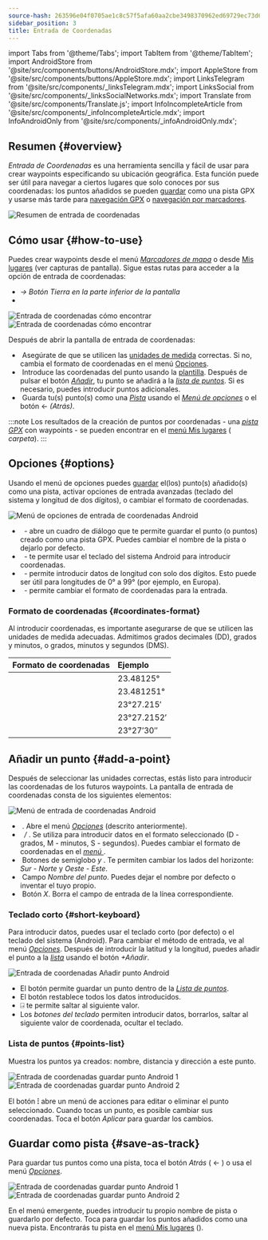 ```yaml
---
source-hash: 263596e04f0705ae1c8c57f5afa60aa2cbe3498370962ed69729ec73d60d14f6
sidebar_position: 3
title: Entrada de Coordenadas
---
```

import Tabs from '@theme/Tabs';
import TabItem from '@theme/TabItem';
import AndroidStore from '@site/src/components/buttons/AndroidStore.mdx';
import AppleStore from '@site/src/components/buttons/AppleStore.mdx';
import LinksTelegram from '@site/src/components/_linksTelegram.mdx';
import LinksSocial from '@site/src/components/_linksSocialNetworks.mdx';
import Translate from '@site/src/components/Translate.js';
import InfoIncompleteArticle from '@site/src/components/_infoIncompleteArticle.mdx';
import InfoAndroidOnly from '@site/src/components/_infoAndroidOnly.mdx';



<InfoAndroidOnly />

## Resumen {#overview}

*Entrada de Coordenadas* es una herramienta sencilla y fácil de usar para crear waypoints especificando su ubicación geográfica. Esta función puede ser útil para navegar a ciertos lugares que solo conoces por sus coordenadas: los puntos añadidos se pueden [guardar](#save-as-track) como una pista GPX y usarse más tarde para [navegación GPX](../navigation/setup/gpx-navigation.md) o [navegación por marcadores](../navigation/setup/markers-navigation.md#add-gpx).

![Resumen de entrada de coordenadas](@site/static/img/plan-route/coordinates_input/coordinates_input_overview.png)

## Cómo usar {#how-to-use}

Puedes crear waypoints desde el menú *[Marcadores de mapa](../personal/markers.md#actions)* o desde [Mis lugares](../personal/myplaces.md) (ver capturas de pantalla). Sigue estas rutas para acceder a la opción de entrada de coordenadas:
- *<Translate android="true" ids="shared_string_menu,shared_string_my_places,shared_string_gpx_tracks"/> → Botón Tierra en la parte inferior de la pantalla*
- *<Translate android="true" ids="shared_string_menu,map_markers_item,shared_string_more_without_dots,coordinate_input"/>*

![Entrada de coordenadas cómo encontrar](@site/static/img/plan-route/coordinates_input/coordinates_input_how_to_find_1.png) ![Entrada de coordenadas cómo encontrar](@site/static/img/plan-route/coordinates_input/coordinates_input_how_to_find_2.png)

Después de abrir la pantalla de entrada de coordenadas:

- &nbsp;Asegúrate de que se utilicen las [unidades de medida](#coordinates-format) correctas. Si no, cambia el formato de coordenadas en el menú [Opciones](#options).
- &nbsp;Introduce las coordenadas del punto usando la [plantilla](#add-a-point). Después de pulsar el botón *[Añadir](#add-a-point)*, tu punto se añadirá a la *[lista de puntos](#points-list)*. Si es necesario, puedes introducir puntos adicionales.
- &nbsp;Guarda tu(s) punto(s) como una *[Pista](../personal/tracks/manage-tracks.md)* usando el *[Menú de opciones](#options)* o el botón &#8592; *(Atrás)*.

:::note
Los resultados de la creación de puntos por coordenadas - una *[pista GPX](../personal/tracks/manage-tracks.md)* con waypoints - se pueden encontrar en el [menú Mis lugares](../personal/myplaces.md) (*<Translate android="true" ids="shared_string_menu,shared_string_my_places,shared_string_gpx_tracks,map_markers_item"/> carpeta*).
:::

## Opciones {#options}

Usando el menú de opciones puedes [guardar](#save-as-track) el(los) punto(s) añadido(s) como una pista, activar opciones de entrada avanzadas (teclado del sistema y longitud de dos dígitos), o cambiar el formato de coordenadas.

![Menú de opciones de entrada de coordenadas Android](@site/static/img/plan-route/coordinates_input/coordinates_input_options.png)

- &nbsp;*<Translate android="true" ids="coord_input_save_as_track"/>* - abre un cuadro de diálogo que te permite guardar el punto (o puntos) creado como una pista GPX. Puedes cambiar el nombre de la pista o dejarlo por defecto.
- &nbsp;*<Translate android="true" ids="use_system_keyboard"/>* - te permite usar el teclado del sistema Android para introducir coordenadas.
- &nbsp;*<Translate android="true" ids="use_two_digits_longitude"/>* - permite introducir datos de longitud con solo dos dígitos. Esto puede ser útil para longitudes de 0° a 99° (por ejemplo, en Europa).
- &nbsp;*<Translate android="true" ids="coordinates_format"/>* - permite cambiar el formato de coordenadas para la entrada.

### Formato de coordenadas {#coordinates-format}

Al introducir coordenadas, es importante asegurarse de que se utilicen las unidades de medida adecuadas. Admitimos grados decimales (DD), grados y minutos, o grados, minutos y segundos (DMS).

|Formato de coordenadas| Ejemplo |
|:------|:------|
|<Translate android="true" ids="dd_ddddd_format"/> |23.48125°|
|<Translate android="true" ids="dd_dddddd_format"/> | 23.481251°|
|<Translate android="true" ids="dd_mm_mmm_format"/> | 23°27.215′|
|<Translate android="true" ids="dd_mm_mmmm_format"/> | 23°27.2152′|
|<Translate android="true" ids="dd_mm_ss_format"/> | 23°27′30″|

## Añadir un punto {#add-a-point}

Después de seleccionar las unidades correctas, estás listo para introducir las coordenadas de los futuros waypoints.
La pantalla de entrada de coordenadas consta de los siguientes elementos:

![Menú de entrada de coordenadas Android](@site/static/img/plan-route/coordinates_input/coordinates_input_add_point.png)

- &nbsp;*<Translate android="true" ids="shared_string_options"/>*. Abre el menú *[Opciones](#options)* (descrito anteriormente).
- &nbsp;*<Translate android="true" ids="navigate_point_latitude"/> / <Translate android="true" ids="navigate_point_longitude"/>*. Se utiliza para introducir datos en el formato seleccionado (D - grados, M - minutos, S - segundos). Puedes cambiar el formato de coordenadas en el *[menú <Translate android="true" ids="shared_string_options"/>](#options)*.
- &nbsp;Botones de semiglobo *<Translate android="true" ids="navigate_point_latitude"/> y <Translate android="true" ids="navigate_point_longitude"/>*. Te permiten cambiar los lados del horizonte: *Sur - Norte* y *Oeste - Este*.
- &nbsp;Campo *Nombre del punto*. Puedes dejar el nombre por defecto o inventar el tuyo propio.
- &nbsp;Botón *X*. Borra el campo de entrada de la línea correspondiente.

### Teclado corto {#short-keyboard}

Para introducir datos, puedes usar el teclado corto (por defecto) o el teclado del sistema (Android). Para cambiar el método de entrada, ve al menú *[Opciones](#options)*. Después de introducir la latitud y la longitud, puedes añadir el punto a la *[lista](#points-list)* usando el botón *+Añadir*.

![Entrada de coordenadas Añadir punto Android](@site/static/img/plan-route/coordinates_input/coordinates_input_keyboard.png)

- El botón *<Translate android="true" ids="shared_string_add"/>* permite guardar un punto dentro de la *[Lista de puntos](#points-list)*.
- El botón *<Translate android="true" ids="shared_string_clear"/>* restablece todos los datos introducidos.
- &#9032; te permite saltar al siguiente valor.
- Los *botones del teclado* permiten introducir datos, borrarlos, saltar al siguiente valor de coordenada, ocultar el teclado.

### Lista de puntos {#points-list}

Muestra los puntos ya creados: nombre, distancia y dirección a este punto.

![Entrada de coordenadas guardar punto Android 1](@site/static/img/plan-route/coordinates_input/coordinates_input_points_list_1.png) ![Entrada de coordenadas guardar punto Android 2](@site/static/img/plan-route/coordinates_input/coordinates_input_points_list_2.png)

El botón **⁝** abre un menú de acciones para editar o eliminar el punto seleccionado.
Cuando tocas un punto, es posible cambiar sus coordenadas. Toca el botón *Aplicar* para guardar los cambios.

## Guardar como pista {#save-as-track}

Para guardar tus puntos como una pista, toca el botón *Atrás* ( &#8592; ) o usa el menú *[Opciones](#options)*.

![Entrada de coordenadas guardar punto Android 1](@site/static/img/plan-route/coordinates_input/coordinates_input_save.png) ![Entrada de coordenadas guardar punto Android 2](@site/static/img/plan-route/coordinates_input/coordinates_input_my_places_list.png)

En el menú emergente, puedes introducir tu propio nombre de pista o guardarlo por defecto. Toca <Translate android="true" ids="shared_string_save"/> para guardar los puntos añadidos como una nueva pista.
Encontrarás tu pista en el [menú Mis lugares](../personal/myplaces.md) (<Translate android="true" ids="shared_string_menu,shared_string_my_places,shared_string_gpx_tracks,map_markers_item"/>).